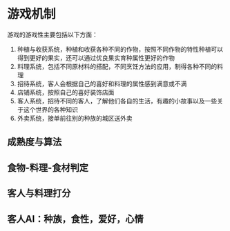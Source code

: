 # 游戏机制

游戏的游戏性主要包括以下方面：

1. 种植与收获系统，种植和收获各种不同的作物，按照不同作物的特性种植可以得到更好的果实，还可以通过优良果实育种属性更好的作物
2. 料理系统，包括不同原材料的搭配，不同烹饪方法的应用，制得各种不同的料理
3. 招待系统，客人会根据自己的喜好和料理的属性感到满意或不满
4. 店铺系统，按照自己的喜好装饰店面
4. 客人系统，招待不同的客人，了解他们各自的生活，有趣的小故事以及一些关于这个世界的各种知识
5. 外卖系统，接单前往别的种族的城区送外卖

## 成熟度与算法

## 食物-料理-食材判定

## 客人与料理打分

## 客人AI：种族，食性，爱好，心情

